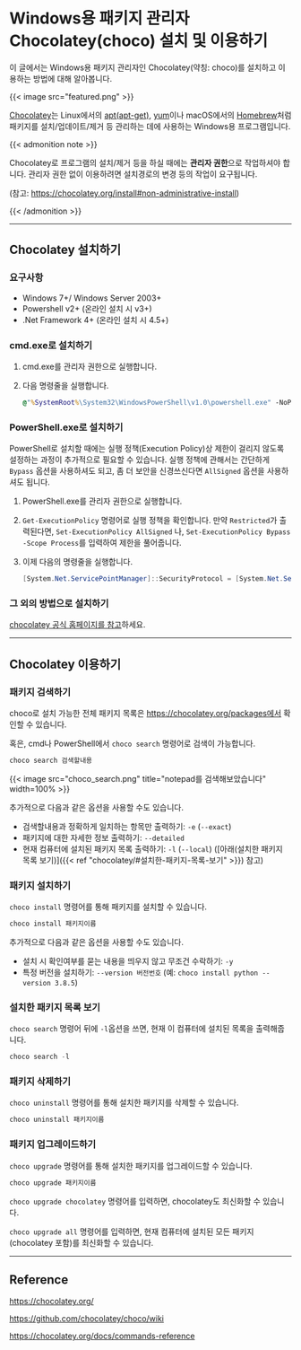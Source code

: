 # Windows용 패키지 관리자 Chocolatey(choco) 설치 및 이용하기


이 글에서는 Windows용 패키지 관리자인 Chocolatey(약칭: choco)를 설치하고 이용하는 방법에 대해 알아봅니다.
<!--more-->

{{< image src="featured.png" >}}

[Chocolatey](https://chocolatey.org/)는 Linux에서의 [apt(apt-get)](https://salsa.debian.org/apt-team/apt), [yum](http://yum.baseurl.org/index.html)이나 macOS에서의 [Homebrew](https://brew.sh/index_ko.html)처럼 패키지를 설치/업데이트/제거 등 관리하는 데에 사용하는 Windows용 프로그램입니다.

{{< admonition note >}}

Chocolatey로 프로그램의 설치/제거 등을 하실 때에는 **관리자 권한**으로 작업하셔야 합니다. 관리자 권한 없이 이용하려면 설치경로의 변경 등의 작업이 요구됩니다. 

(참고: https://chocolatey.org/install#non-administrative-install)

{{< /admonition >}}

---

## Chocolatey 설치하기

### 요구사항

- Windows 7+/ Windows Server 2003+
- Powershell v2+ (온라인 설치 시 v3+)
- .Net Framework 4+ (온라인 설치 시 4.5+)

### cmd.exe로 설치하기

1. cmd.exe를 관리자 권한으로 실행합니다.

2. 다음 명령줄을 실행합니다.

   ```cmd
   @"%SystemRoot%\System32\WindowsPowerShell\v1.0\powershell.exe" -NoProfile -InputFormat None -ExecutionPolicy Bypass -Command " [System.Net.ServicePointManager]::SecurityProtocol = 3072; iex ((New-Object System.Net.WebClient).DownloadString('https://chocolatey.org/install.ps1'))" && SET "PATH=%PATH%;%ALLUSERSPROFILE%\chocolatey\bin"
   ```

### PowerShell.exe로 설치하기

PowerShell로 설치할 때에는 실행 정책(Execution Policy)상 제한이 걸리지 않도록 설정하는 과정이 추가적으로 필요할 수 있습니다. 실행 정책에 관해서는 간단하게 `Bypass` 옵션을 사용하셔도 되고, 좀 더 보안을 신경쓰신다면 `AllSigned` 옵션을 사용하셔도 됩니다.

1. PowerShell.exe를 관리자 권한으로 실행합니다.

2. `Get-ExecutionPolicy` 명령어로 실행 정책을 확인합니다. 만약 `Restricted`가 출력된다면, `Set-ExecutionPolicy AllSigned` 나, `Set-ExecutionPolicy Bypass -Scope Process`를 입력하여 제한을 풀어줍니다.

3. 이제 다음의 명령줄을 실행합니다.

   ```powershell
   [System.Net.ServicePointManager]::SecurityProtocol = [System.Net.ServicePointManager]::SecurityProtocol -bor 3072; iex ((New-Object System.Net.WebClient).DownloadString('https://chocolatey.org/install.ps1'))
   ```
   

### 그 외의 방법으로 설치하기

[chocolatey 공식 홈페이지를 참고](https://chocolatey.org/docs/installation#more-install-options)하세요.



---



## Chocolatey 이용하기

### 패키지 검색하기

choco로 설치 가능한 전체 패키지 목록은 https://chocolatey.org/packages에서 확인할 수 있습니다.

혹은, cmd나 PowerShell에서 `choco search` 명령어로 검색이 가능합니다.

```powershell
choco search 검색할내용
```

{{< image src="choco_search.png" title="notepad를 검색해보았습니다" width=100% >}}

추가적으로 다음과 같은 옵션을 사용할 수도 있습니다.

- 검색할내용과 정확하게 일치하는 항목만 출력하기: `-e` (`--exact`)
- 패키지에 대한 자세한 정보 출력하기: `--detailed`
- 현재 컴퓨터에 설치된 패키지 목록 출력하기: `-l` (`--local`) ([아래(설치한 패키지 목록 보기)]({{< ref "chocolatey/#설치한-패키지-목록-보기" >}}) 참고)



### 패키지 설치하기

`choco install` 명령어를 통해 패키지를 설치할 수 있습니다.

```powershell
choco install 패키지이름
```

추가적으로 다음과 같은 옵션을 사용할 수도 있습니다.

- 설치 시 확인여부를 묻는 내용을 띄우지 않고 무조건 수락하기: `-y`
- 특정 버전을 설치하기: `--version 버전번호` (예: `choco install python --version 3.8.5`)







### 설치한 패키지 목록 보기

`choco search` 명령어 뒤에 `-l`옵션을 쓰면, 현재 이 컴퓨터에 설치된 목록을 출력해줍니다.

```powershell
choco search -l
```





### 패키지 삭제하기

`choco uninstall` 명령어를 통해 설치한 패키지를 삭제할 수 있습니다.

```powershell
choco uninstall 패키지이름
```







### 패키지 업그레이드하기

`choco upgrade` 명령어를 통해 설치한 패키지를 업그레이드할 수 있습니다.

```powershell
choco upgrade 패키지이름
```

`choco upgrade chocolatey` 명령어를 입력하면, chocolatey도 최신화할 수 있습니다.

`choco upgrade all` 명령어를 입력하면, 현재 컴퓨터에 설치된 모든 패키지(chocolatey 포함)를 최신화할 수 있습니다.



---



## Reference

https://chocolatey.org/

https://github.com/chocolatey/choco/wiki

https://chocolatey.org/docs/commands-reference
